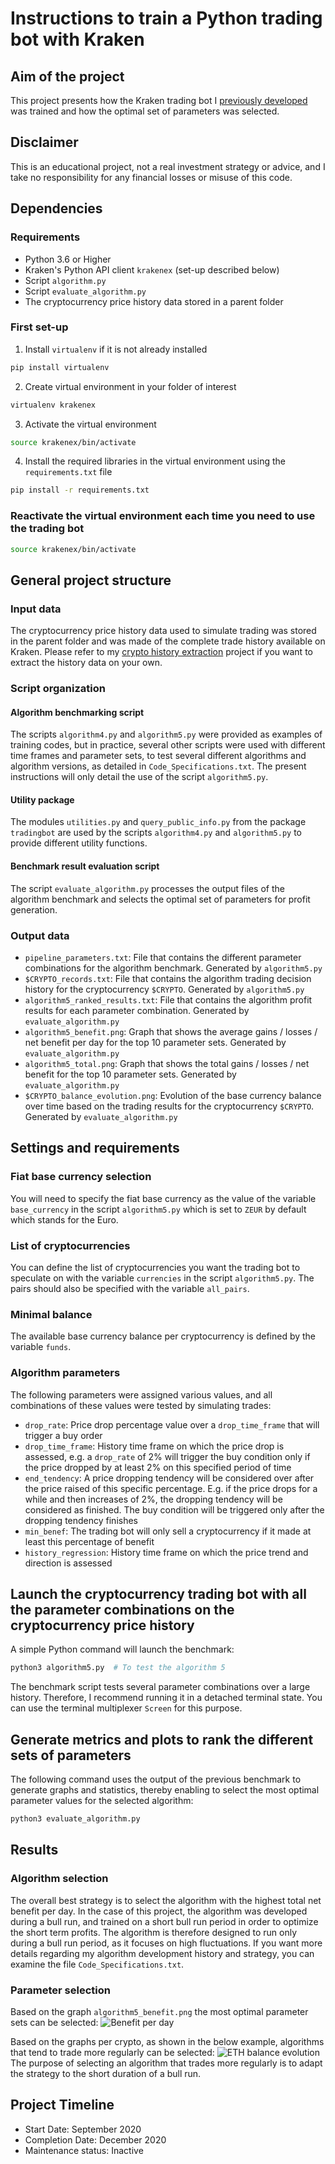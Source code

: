 # Instructions to train a Python trading bot with Kraken

## Aim of the project
This project presents how the Kraken trading bot I [previously developed](https://github.com/SchniderB/kraken-trading-bot)
was trained and how the optimal set of parameters was selected.


## Disclaimer
This is an educational project, not a real investment strategy or advice, and I take no responsibility for any financial
losses or misuse of this code.


## Dependencies
### Requirements
- Python 3.6 or Higher
- Kraken's Python API client `krakenex` (set-up described below)
- Script `algorithm.py`
- Script `evaluate_algorithm.py`
- The cryptocurrency price history data stored in a parent folder


### First set-up
1. Install `virtualenv` if it is not already installed
```bash
pip install virtualenv
```
2. Create virtual environment in your folder of interest
```bash
virtualenv krakenex
```
3. Activate the virtual environment
```bash
source krakenex/bin/activate
```
4. Install the required libraries in the virtual environment using the `requirements.txt` file
```bash
pip install -r requirements.txt
```

### Reactivate the virtual environment each time you need to use the trading bot
```bash
source krakenex/bin/activate
```


## General project structure
### Input data
The cryptocurrency price history data used to simulate trading was stored in the parent folder and was made of the complete 
trade history available on Kraken. Please refer to my [crypto history extraction](https://github.com/SchniderB/crypto-history-extraction) 
project if you want to extract the history data on your own.

### Script organization
#### Algorithm benchmarking script
The scripts `algorithm4.py` and `algorithm5.py` were provided as examples of training codes, but in practice, several other 
scripts were used with different time frames and parameter sets, to test several different algorithms and algorithm versions, 
as detailed in `Code_Specifications.txt`. The present instructions will only detail the use of the script `algorithm5.py`.

#### Utility package
The modules `utilities.py` and `query_public_info.py` from the package `tradingbot` are used by the scripts `algorithm4.py` 
and `algorithm5.py` to provide different utility functions.

#### Benchmark result evaluation script
The script `evaluate_algorithm.py` processes the output files of the algorithm benchmark and selects the optimal set of 
parameters for profit generation.

### Output data
- `pipeline_parameters.txt`: File that contains the different parameter combinations for the algorithm benchmark. Generated by `algorithm5.py`
- `$CRYPTO_records.txt`: File that contains the algorithm trading decision history for the cryptocurrency `$CRYPTO`. Generated by `algorithm5.py`
- `algorithm5_ranked_results.txt`: File that contains the algorithm profit results for each parameter combination. Generated by `evaluate_algorithm.py`
- `algorithm5_benefit.png`: Graph that shows the average gains / losses / net benefit per day for the top 10 parameter sets.
Generated by `evaluate_algorithm.py`
- `algorithm5_total.png`: Graph that shows the total gains / losses / net benefit for the top 10 parameter sets. Generated by `evaluate_algorithm.py`
- `$CRYPTO_balance_evolution.png`: Evolution of the base currency balance over time based on the trading results for the cryptocurrency `$CRYPTO`. 
Generated by `evaluate_algorithm.py`


## Settings and requirements
### Fiat base currency selection
You will need to specify the fiat base currency as the value of the variable `base_currency` in the script `algorithm5.py` 
which is set to `ZEUR` by default which stands for the Euro.

### List of cryptocurrencies
You can define the list of cryptocurrencies you want the trading bot to speculate on with the variable `currencies` in the 
script `algorithm5.py`. The pairs should also be specified with the variable `all_pairs`.

### Minimal balance
The available base currency balance per cryptocurrency is defined by the variable `funds`.

### Algorithm parameters
The following parameters were assigned various values, and all combinations of these values were tested by simulating trades:
- `drop_rate`: Price drop percentage value over a `drop_time_frame` that will trigger a buy order
- `drop_time_frame`: History time frame on which the price drop is assessed, e.g. a `drop_rate` of 2% will trigger the buy 
condition only if the price dropped by at least 2% on this specified period of time
- `end_tendency`: A price dropping tendency will be considered over after the price raised of this specific percentage. 
E.g. if the price drops for a while and then increases of 2%, the dropping tendency will be considered as finished. The 
buy condition will be triggered only after the dropping tendency finishes
- `min_benef`: The trading bot will only sell a cryptocurrency if it made at least this percentage of benefit
- `history_regression`: History time frame on which the price trend and direction is assessed



## Launch the cryptocurrency trading bot with all the parameter combinations on the cryptocurrency price history
A simple Python command will launch the benchmark:
```bash
python3 algorithm5.py  # To test the algorithm 5
```
The benchmark script tests several parameter combinations over a large history. Therefore, I recommend running it in a 
detached terminal state. You can use the terminal multiplexer `Screen` for this purpose.


## Generate metrics and plots to rank the different sets of parameters
The following command uses the output of the previous benchmark to generate graphs and statistics, thereby enabling to 
select the most optimal parameter values for the selected algorithm:
```bash
python3 evaluate_algorithm.py
```


## Results
### Algorithm selection
The overall best strategy is to select the algorithm with the highest total net benefit per day. In the case of this project, 
the algorithm was developed during a bull run, and trained on a short bull run period in order to optimize the short term 
profits. The algorithm is therefore designed to run only during a bull run period, as it focuses on high fluctuations. If 
you want more details regarding my algorithm development history and strategy, you can examine the file `Code_Specifications.txt`.

### Parameter selection
Based on the graph `algorithm5_benefit.png` the most optimal parameter sets can be selected:
![Benefit per day](algorithm5/algorithm5_benefit.png)

Based on the graphs per crypto, as shown in the below example, algorithms that tend to trade more regularly can be selected:
![ETH balance evolution](algorithm5/XETH_balance_evolution.png)
The purpose of selecting an algorithm that trades more regularly is to adapt the strategy to the short duration of a bull run.


## Project Timeline
- Start Date: September 2020
- Completion Date: December 2020
- Maintenance status: Inactive
